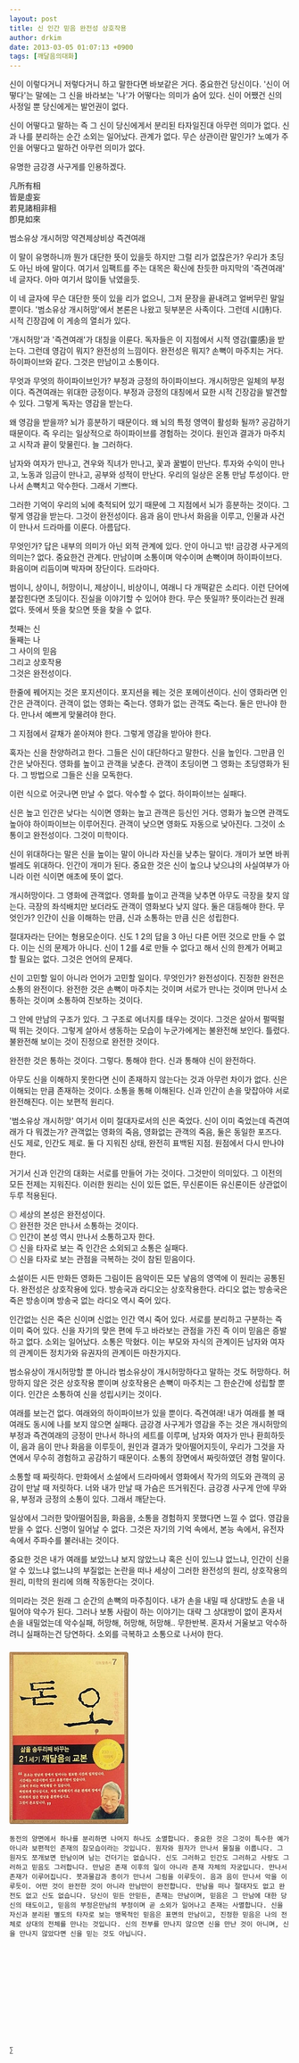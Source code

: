 ```yaml
---
layout: post
title: 신 인간 믿음 완전성 상호작용
author: drkim
date: 2013-03-05 01:07:13 +0900
tags: [깨달음의대화]
---
```

신이 이렇다거니 저렇다거니 하고 말한다면 바보같은 거다. 중요한건 당신이다. '신이 어떻다'는 말에는 그 신을 바라보는 '나'가 어떻다는 의미가 숨어 있다. 신이 어쨌건 신의 사정일 뿐 당신에게는 발언권이 없다. 


  


신이 어떻다고 말하는 즉 그 신이 당신에게서 분리된 타자일진대 아무런 의미가 없다. 신과 나를 분리하는 순간 소외는 일어났다. 관계가 없다. 무슨 상관이란 말인가? 노예가 주인을 어떻다고 말하건 아무런 의미가 없다. 


  


유명한 금강경 사구게를 인용하겠다. 


  


凡所有相     
皆是虛妄     
若見諸相非相     
卽見如來


  


범소유상 개시허망 약견제상비상 즉견여래 


  


이 말이 유명하니까 뭔가 대단한 뜻이 있을듯 하지만 그럴 리가 없잖은가? 우리가 초딩도 아닌 바에 말이다. 여기서 임팩트를 주는 대목은 확신에 찬듯한 마지막의 '즉견여래' 네 글자다. 아마 여기서 많이들 낚였을듯. 


  


이 네 글자에 무슨 대단한 뜻이 있을 리가 없으니, 그저 문장을 끝내려고 얼버무린 말일 뿐이다. '범소유상 개시허망'에서 본론은 나왔고 뒷부분은 사족이다. 그런데 시(詩)다. 시적 긴장감에 이 게송의 열쇠가 있다. 


  


'개시허망'과 '즉견여래'가 대칭을 이룬다. 독자들은 이 지점에서 시적 영감(靈感)을 받는다. 그런데 영감이 뭐지? 완전성의 느낌이다. 완전성은 뭐지? 손뼉이 마주치는 거다. 하이파이브와 같다. 그것은 만남이고 소통이다. 


  


무엇과 무엇의 하이파이브인가? 부정과 긍정의 하이파이브다. 개시허망은 일체의 부정이다. 즉견여래는 위대한 긍정이다. 부정과 긍정의 대칭에서 묘한 시적 긴장감을 발견할 수 있다. 그렇게 독자는 영감을 받는다.


  


왜 영감을 받을까? 뇌가 흥분하기 때문이다. 왜 뇌의 특정 영역이 활성화 될까? 공감하기 때문이다. 즉 우리는 일상적으로 하이파이브를 경험하는 것이다. 원인과 결과가 마주치고 시작과 끝이 맞물린다. 늘 그러하다.


  


남자와 여자가 만나고, 견우와 직녀가 만나고, 꽃과 꿀벌이 만난다. 투자와 수익이 만나고, 노동과 임금이 만나고, 공부와 성적이 만난다. 우리의 일상은 온통 만남 투성이다. 만나서 손뼉치고 악수한다. 그래서 기쁘다.


  


그러한 기억이 우리의 뇌에 축적되어 있기 때문에 그 지점에서 뇌가 흥분하는 것이다. 그렇게 영감을 받는다. 그것이 완전성이다. 음과 음이 만나서 화음을 이루고, 인물과 사건이 만나서 드라마를 이룬다. 아름답다.


  


무엇인가? 답은 내부의 의미가 아닌 외적 관계에 있다. 안이 아니고 밖! 금강경 사구게의 의미는? 없다. 중요한건 관계다. 만남이며 소통이며 악수이며 손뼉이며 하이파이브다. 화음이며 리듬이며 박자며 장단이다. 드라마다. 


  


범이니, 상이니, 허망이니, 제상이니, 비상이니, 여래니 다 개떡같은 소리다. 이런 단어에 붙잡힌다면 초딩이다. 진실을 이야기할 수 있어야 한다. 무슨 뜻일까? 뜻이라는건 원래 없다. 뜻에서 뜻을 찾으면 뜻을 찾을 수 없다.


  


첫째는 신    
둘째는 나    
그 사이의 믿음    
그리고 상호작용    
그것은 완전성이다. 


  


한줄에 꿰어지는 것은 포지션이다. 포지션을 꿰는 것은 포메이션이다. 신이 영화라면 인간은 관객이다. 관객이 없는 영화는 죽는다. 영화가 없는 관객도 죽는다. 둘은 만나야 한다. 만나서 예쁘게 맞물려야 한다. 


  


그 지점에서 갈채가 쏟아져야 한다. 그렇게 영감을 받아야 한다. 


  


혹자는 신을 찬양하려고 한다. 그들은 신이 대단하다고 말한다. 신을 높인다. 그만큼 인간은 낮아진다. 영화를 높이고 관객을 낮춘다. 관객이 초딩이면 그 영화는 초딩영화가 된다. 그 방법으로 그들은 신을 모독한다. 


  


이런 식으로 어긋나면 만날 수 없다. 악수할 수 없다. 하이파이브는 실패다. 


  


신은 높고 인간은 낮다는 식이면 영화는 높고 관객은 등신인 거다. 영화가 높으면 관객도 높아야 하이파이브는 이루어진다. 관객이 낮으면 영화도 자동으로 낮아진다. 그것이 소통이고 완전성이다. 그것이 미학이다.


  


신이 위대하다는 말은 신을 높이는 말이 아니라 자신을 낮추는 말이다. 개미가 보면 바퀴벌레도 위대하다. 인간이 개미가 된다. 중요한 것은 신이 높으냐 낮으냐의 사실여부가 아니라 이런 식이면 애초에 뜻이 없다.


  


개시허망이다. 그 영화에 관객없다. 영화를 높이고 관객을 낮추면 아무도 극장을 찾지 않는다. 극장의 좌석배치만 보더라도 관객이 영화보다 낮지 않다. 둘은 대등해야 한다. 무엇인가? 인간이 신을 이해하는 만큼, 신과 소통하는 만큼 신은 성립한다. 


  


절대자라는 단어는 형용모순이다. 신도 1 2의 답을 3 아닌 다른 어떤 것으로 만들 수 없다. 이는 신의 문제가 아니다. 신이 1 2를 4로 만들 수 없다고 해서 신의 한계가 어쩌고 할 필요는 없다. 그것은 언어의 문제다. 


  


신이 고민할 일이 아니라 언어가 고민할 일이다. 무엇인가? 완전성이다. 진정한 완전은 소통의 완전이다. 완전한 것은 손뼉이 마주치는 것이며 서로가 만나는 것이며 만나서 소통하는 것이며 소통하여 진보하는 것이다. 


  


그 안에 만남의 구조가 있다. 그 구조로 에너지를 태우는 것이다. 그것은 살아서 펄떡펄떡 뛰는 것이다. 그렇게 살아서 생동하는 모습이 누군가에게는 불완전해 보인다. 틀렸다. 불완전해 보이는 것이 진정으로 완전한 것이다. 


  


완전한 것은 통하는 것이다. 그렇다. 통해야 한다. 신과 통해야 신이 완전하다. 


  


아무도 신을 이해하지 못한다면 신이 존재하지 않는다는 것과 아무런 차이가 없다. 신은 이해되는 만큼 존재하는 것이다. 소통을 통해 이해된다. 신과 인간이 손을 맞잡아야 서로 완전해진다. 이는 보편적 원리다. 


  


'범소유상 개시허망' 여기서 이미 절대자로서의 신은 죽었다. 신이 이미 죽었는데 즉견여래가 다 뭐겠는가? 관객없는 영화의 죽음, 영화없는 관객의 죽음, 둘은 동일한 포즈다. 신도 제로, 인간도 제로. 둘 다 지워진 상태, 완전히 표백된 지점. 원점에서 다시 만나야 한다. 


  


거기서 신과 인간의 대화는 서로를 만들어 가는 것이다. 그것만이 의미있다. 그 이전의 모든 전제는 지워진다. 이러한 원리는 신이 있든 없든, 무신론이든 유신론이든 상관없이 두루 적용된다.


  


◎ 세상의 본성은 완전성이다.    
◎ 완전한 것은 만나서 소통하는 것이다.    
◎ 인간이 본성 역시 만나서 소통하고자 한다.    
◎ 신을 타자로 보는 즉 인간은 소외되고 소통은 실패다.    
◎ 신을 타자로 보는 관점을 극복하는 것이 참된 믿음이다. 


  


소설이든 시든 만화든 영화든 그림이든 음악이든 모든 낳음의 영역에 이 원리는 공통된다. 완전성은 상호작용에 있다. 방송국과 라디오는 상호작용한다. 라디오 없는 방송국은 죽은 방송이며 방송국 없는 라디오 역시 죽어 있다. 


  


인간없는 신은 죽은 신이며 신없는 인간 역시 죽어 있다. 서로를 분리하고 구분하는 즉 이미 죽어 있다. 신을 자기의 맞은 편에 두고 바라보는 관점을 가진 즉 이미 믿음은 증발하고 없다. 소외는 일어났다. 소통은 막혔다. 이는 부모와 자식의 관계이든 남자와 여자의 관계이든 정치가와 유권자의 관계이든 마찬가지다. 


  


범소유상이 개시허망할 뿐 아니라 범소유상이 개시허망하다고 말하는 것도 허망하다. 허망하지 않은 것은 상호작용 뿐이며 상호작용은 손뼉이 마주치는 그 한순간에 성립할 뿐이다. 인간은 소통하여 신을 성립시키는 것이다. 


  


여래를 보는건 없다. 여래와의 하이파이브가 있을 뿐이다. 즉견여래! 내가 여래를 볼 때 여래도 동시에 나를 보지 않으면 실패다. 금강경 사구게가 영감을 주는 것은 개시허망의 부정과 즉견여래의 긍정이 만나서 하나의 세트를 이루며, 남자와 여자가 만나 환희하듯이, 음과 음이 만나 화음을 이루듯이, 원인과 결과가 맞아떨어지듯이, 우리가 그것을 자연에서 무수히 경험하고 공감하기 때문이다. 소통의 장면에서 짜릿하였던 경험 말이다. 


  


소통할 때 짜릿하다. 만화에서 소설에서 드라마에서 영화에서 작가의 의도와 관객의 공감이 만날 때 저릿하다. 너와 내가 만날 때 가슴은 뜨거워진다. 금강경 사구게 안에 무와 유, 부정과 긍정의 소통이 있다. 그래서 깨닫는다. 


  


일상에서 그러한 맞아떨어짐을, 화음을, 소통을 경험하지 못했다면 느낄 수 없다. 영감을 받을 수 없다. 신명이 일어날 수 없다. 그것은 자기의 기억 속에서, 본능 속에서, 유전자 속에서 주파수를 불러내는 것이다.


  


중요한 것은 내가 여래를 보았느냐 보지 않았느냐 혹은 신이 있느냐 없느냐, 인간이 신을 알 수 있느냐 없느냐의 부질없는 논란을 떠나 세상이 그러한 완전성의 원리, 상호작용의 원리, 미학의 원리에 의해 작동한다는 것이다. 


  


의미라는 것은 원래 그 순간의 손뼉의 마주침이다. 내가 손을 내밀 때 상대방도 손을 내밀어야 악수가 된다. 그러나 보통 사람이 하는 이야기는 대략 그 상대방이 없이 혼자서 손을 내밀었는데 악수실패, 허망해, 허망해, 허망해.. 무한반복. 혼자서 거울보고 악수하려니 실패하는건 당연하다. 소외를 극복하고 소통으로 나서야 한다. 


  


 ###


  





  ![](/files/attach/images/198/727/315/55.JPG) 
  
  
  
  
  
    동전의 양면에서 하나를 분리하면 나머지 하나도 소멸합니다. 중요한 것은 그것이 특수한 예가 아니라 보편적인 존재의 참모습이라는 것입니다. 원자와 원자가 만나서 물질을 이룹니다. 그 원자도 쪼개보면 만남이며 남는 건더기는 없습니다. 신도 그러하고 인간도 그러하고 사랑도 그러하고 믿음도 그러합니다. 만남은 존재 이후의 일이 아니라 존재 자체의 자궁입니다. 만나서 존재가 이루어집니다. 붓과물감과 종이가 만나서 그림을 이루듯이. 음과 음이 만나서 악을 이루듯이. 어떤 것이 완전한 것이 아니라 만남만이 완전합니다. 만남을 떠나 절대자도 없고 완전도 없고 신도 없습니다. 당신이 믿든 안믿든, 존재는 만남이며, 믿음은 그 만남에 대한 당신의 태도이고, 믿음의 부정은만남의 부정이며 곧 소외가 일어나고 존재는 사멸합니다. 신을 자신과 분리된 별도의 타자로 보는 맹목적인 믿음은 표면의 만남이고, 진정한 믿음은 나의 전체로 상대의 전체를 만나는 것입니다. 신의 전부를 만나지 않으면 신을 만난 것이 아니며, 신을 만나지 않았다면 신을 믿는 것도 아닙니다.
  
  
  
  
  
  
  
  
  
  
  
  
    ∑ 
  
  
  
  
  
  
  
  
  
  
  
  
  
  
  
  
  
  
  
  
  
  
  
  
  
  
  
